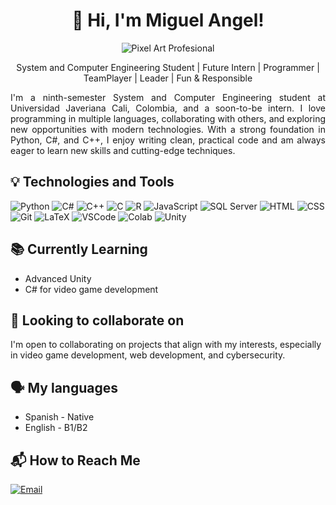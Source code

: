 <div align="center">

# **🤝 Hi, I'm Miguel Angel!**

![Pixel Art Profesional](https://png.pngtree.com/thumb_back/fh260/background/20230722/pngtree-retro-3d-rendered-digital-background-with-old-school-pixelated-video-game-image_3778945.jpg)

System and Computer Engineering Student | Future Intern | Programmer | TeamPlayer | Leader | Fun & Responsible
</div>

<div align="justify">
I'm a ninth-semester System and Computer Engineering student at Universidad Javeriana Cali, Colombia, and a soon-to-be intern. I love programming in multiple languages, collaborating with others, and exploring new opportunities with modern technologies. With a strong foundation in Python, C#, and C++, I enjoy writing clean, practical code and am always eager to learn new skills and cutting-edge techniques.
</div>

## 💡 Technologies and Tools

![Python](https://img.shields.io/badge/-Python-3776AB?style=flat-square&logo=python&logoColor=white)
![C#](https://img.shields.io/badge/-C%23-239120?style=flat-square&logo=c-sharp&logoColor=white)
![C++](https://img.shields.io/badge/-C++-00599C?style=flat-square&logo=c%2B%2B&logoColor=white)
![C](https://img.shields.io/badge/-C-A8B9CC?style=flat-square&logo=c&logoColor=black)
![R](https://img.shields.io/badge/-R-276DC3?style=flat-square&logo=r&logoColor=white)
![JavaScript](https://img.shields.io/badge/-JavaScript-F7DF1E?style=flat-square&logo=javascript&logoColor=black)
![SQL Server](https://img.shields.io/badge/-SQL%20Server-CC2927?style=flat-square&logo=microsoft-sql-server&logoColor=white)
![HTML](https://img.shields.io/badge/-HTML5-E34F26?style=flat-square&logo=html5&logoColor=white)
![CSS](https://img.shields.io/badge/-CSS3-1572B6?style=flat-square&logo=css3&logoColor=white)
![Git](https://img.shields.io/badge/-Git-F05032?style=flat-square&logo=git&logoColor=white)
![LaTeX](https://img.shields.io/badge/-LaTeX-008080?style=flat-square&logo=latex&logoColor=white)
![VSCode](https://img.shields.io/badge/-VSCode-007ACC?style=flat-square&logo=visual-studio-code&logoColor=white)
![Colab](https://img.shields.io/badge/-Google%20Colab-F9AB00?style=flat-square&logo=google-colab&logoColor=white)
![Unity](https://img.shields.io/badge/-Unity-000000?style=flat-square&logo=unity&logoColor=white)

## 📚 Currently Learning

- Advanced Unity
- C# for video game development

## 🙌 Looking to collaborate on

I'm open to collaborating on projects that align with my interests, especially in video game development, web development, and cybersecurity.

## 🗣️ My languages

* Spanish - Native
* English - B1/B2 

## 📬 How to Reach Me

<!-- [![LinkedIn](https://img.shields.io/badge/-LinkedIn-0077B5?style=flat-square&logo=linkedin&logoColor=white)](https://linkedin.com) -->
[![Email](https://img.shields.io/badge/-Email-D14836?style=flat-square&logo=gmail&logoColor=white)](mailto:miguelangelnivia@gmail.com)
